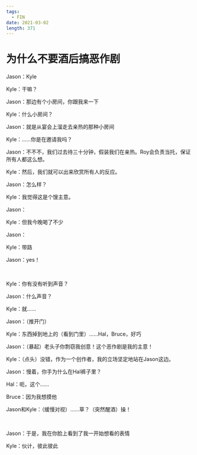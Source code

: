 ```yaml
---
tags:
  - FIN
date: 2021-03-02
length: 371
---
```


# 为什么不要酒后搞恶作剧

Jason：Kyle

Kyle：干嘛？

Jason：那边有个小房间，你跟我来一下

Kyle：什么小房间？

Jason：就是从宴会上溜走去亲热的那种小房间

Kyle：……你是在邀请我吗？

Jason：不不不，我们过去待三十分钟，假装我们在亲热。Roy会负责当托，保证所有人都这么想。

Kyle：然后，我们就可以出来欣赏所有人的反应。

Jason：怎么样？

Kyle：我觉得这是个馊主意。

Jason：

Kyle：但我今晚喝了不少

Jason：

Kyle：带路

Jason：yes！

<br>

Kyle：你有没有听到声音？

Jason：什么声音？

Kyle：就……

Jason：（推开门）

Kyle：东西掉到地上的（看到门里）……Hal，Bruce，好巧

Jason：（暴起）老头子你剽窃我创意！这个恶作剧是我的主意！

Kyle：（点头）没错，作为一个创作者，我的立场坚定地站在Jason这边。

Jason：慢着，你手为什么在Hal裤子里？

Hal：呃，这个……

Bruce：因为我想摸他

Jason和Kyle：（缓慢对视）……草？（突然醒酒）操！

<br>

Jason：于是，我在你脸上看到了我一开始想看的表情

Kyle：伙计，彼此彼此
